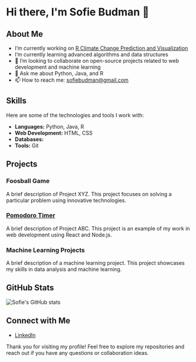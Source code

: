 # Hi there, I'm Sofie Budman 👋


## About Me

- I’m currently working on [R Climate Change Prediction and Visualization](https://github.com/sofiebudman/climateChange)
- I’m currently learning advanced algorithms and data structures
- 👯 I’m looking to collaborate on open-source projects related to web development and machine learning
- 💬 Ask me about Python, Java, and R
- 📫 How to reach me: [sofiebudman@gmail.com](mailto:sofie@example.com)

## Skills

Here are some of the technologies and tools I work with:

- **Languages:** Python, Java, R
- **Web Development:** HTML, CSS
- **Databases:** 
- **Tools:** Git

## Projects

### Foosball Game
A brief description of Project XYZ. This project focuses on solving a particular problem using innovative technologies.

### [Pomodoro Timer](https://github.com/sofiebudman/pomodoro)
A brief description of Project ABC. This project is an example of my work in web development using React and Node.js.

### Machine Learning Projects
A brief description of a machine learning project. This project showcases my skills in data analysis and machine learning.

## GitHub Stats

![Sofie's GitHub stats](https://github-readme-stats.vercel.app/api?username=sofiebudman&show_icons=true&theme=radical)

## Connect with Me

- [LinkedIn](https://www.linkedin.com/in/sofie-budman-42a768324/)

Thank you for visiting my profile! Feel free to explore my repositories and reach out if you have any questions or collaboration ideas.



